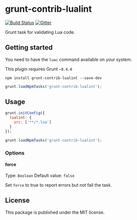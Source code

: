 # grunt-contrib-lualint

[![Build Status](https://travis-ci.org/valeriansaliou/grunt-contrib-lualint.svg?branch=master)](https://travis-ci.org/valeriansaliou/grunt-contrib-lualint) [![Gitter](https://badges.gitter.im/Join%20Chat.svg)](https://gitter.im/valeriansaliou/grunt-contrib-lualint?utm_source=badge&utm_medium=badge&utm_campaign=pr-badge&utm_content=badge)

Grunt task for validating Lua code.

## Getting started

You need to have the `luac` command available on your system.

This plugin requires Grunt `~0.4.0`

```
npm install grunt-contrib-lualint --save-dev
```

```javascript
grunt.loadNpmTasks('grunt-contrib-lualint');
```

## Usage

```javascript
grunt.initConfig({
  lualint: {
    src: ['**/*.lua']
  }
});

grunt.loadNpmTasks('grunt-contrib-lualint');
```

### Options

#### force

Type: `Boolean` Default value: `false`

Set `force` to true to report errors but not fail the task.

## License

This package is published under the MIT license.
